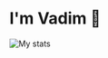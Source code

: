 # I'm Vadim 👋

<img alt="My stats" src="https://github-readme-stats.vercel.app/api?username=aso-off&show_icons=true"/>

<img alt="" src="https://github-readme-stats.vercel.app/api/top-langs/?username=aso-off&layout=compact"/>
